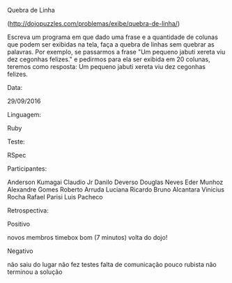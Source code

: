 Quebra de Linha

(http://dojopuzzles.com/problemas/exibe/quebra-de-linha/)

Escreva um programa em que dado uma frase e a quantidade de colunas que podem ser exibidas na tela, faça a quebra de linhas sem quebrar as palavras.
Por exemplo, se passarmos a frase "Um pequeno jabuti xereta viu dez cegonhas felizes." e pedirmos para ela ser exibida em 20 colunas, teremos como resposta:
Um pequeno jabuti
xereta viu dez
cegonhas felizes.

Data:

29/09/2016

Linguagem:

Ruby

Teste:

RSpec

Participantes:

Anderson Kumagai
Claudio Jr
Danilo Deverso
Douglas Neves
Eder Munhoz
Alexandre Gomes
Roberto Arruda
Luciana Ricardo
Bruno Alcantara
Vinicius Rocha
Rafael Parisi
Luis Pacheco

Retrospectiva:

Positivo

novos membros
timebox bom (7 minutos)
volta do dojo!

Negativo

não saiu do lugar
não fez testes
falta de comunicação
pouco rubista
não terminou a solução
